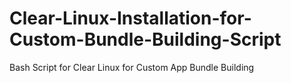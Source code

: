 # Clear-Linux-Installation-for-Custom-Bundle-Building-Script

Bash Script for Clear Linux for Custom App Bundle Building
